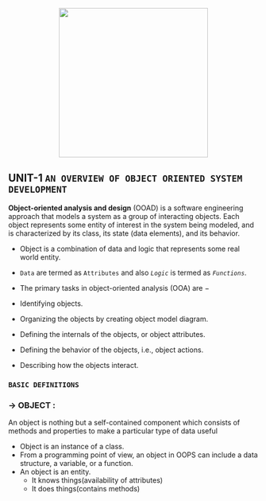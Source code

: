 <p align="center">
<img src="https://static.javatpoint.com/tutorial/software-engineering/images/software-engineering-object-oriented-design.png" width="300"/>
</p>

## UNIT-1 `AN OVERVIEW OF OBJECT ORIENTED SYSTEM DEVELOPMENT`

**Object-oriented analysis and design** (OOAD) is a software engineering approach that models a system as a group of interacting objects. Each object represents some entity of interest in the system being modeled, and is characterized by its class, its state (data elements), and its behavior.
- Object is a combination of data and logic that represents some real world entity.
- `Data` are termed as `Attributes` and also _`Logic`_ is termed as _`Functions`_.  

- The primary tasks in object-oriented analysis (OOA) are −

 -  Identifying objects.
 -  Organizing the objects by creating object model diagram.
 -  Defining the internals of the objects, or object attributes.
 -  Defining the behavior of the objects, i.e., object actions.
 -  Describing how the objects interact.


### `BASIC DEFINITIONS`

### -> **OBJECT** :
An object is nothing but a self-contained component which consists of methods and properties to make a particular type of data useful
- Object is an instance of a class.
- From a programming point of view, an object in OOPS can include a data structure, a variable, or a function.
- An object is an entity.
   - It knows things(availability of attributes)
   - It does things(contains methods)
